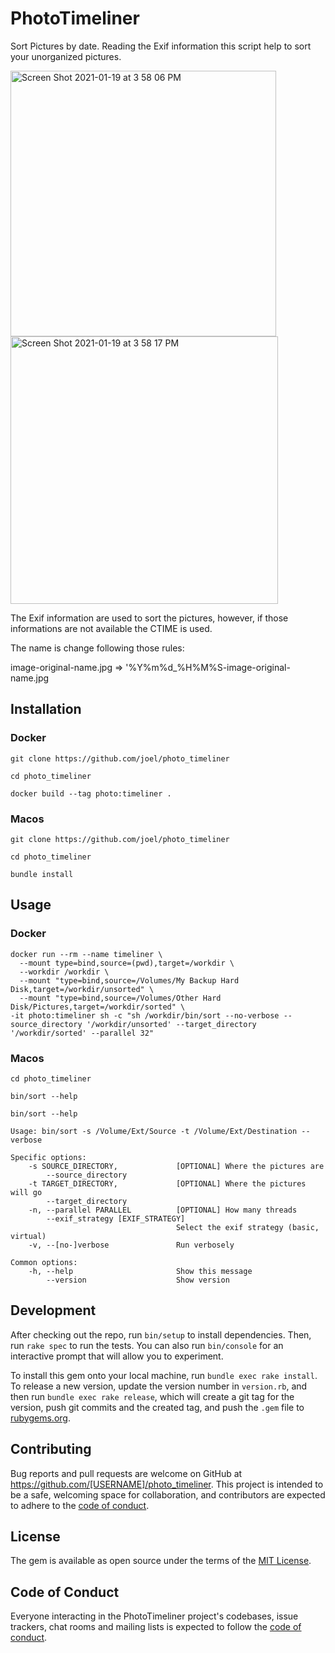 # PhotoTimeliner

Sort Pictures by date. Reading the Exif information this script help to sort your unorganized pictures.

<img width="425" alt="Screen Shot 2021-01-19 at 3 58 06 PM" src="https://user-images.githubusercontent.com/5789/105051613-390daf80-5a6f-11eb-99dc-1411b0b19d7d.png">

<img width="428" alt="Screen Shot 2021-01-19 at 3 58 17 PM" src="https://user-images.githubusercontent.com/5789/105051604-3743ec00-5a6f-11eb-9697-0ea831517ced.png">

The Exif information are used to sort the pictures, however, if those informations are not available the CTIME is used.

The name is change following those rules:

image-original-name.jpg => '%Y%m%d_%H%M%S-image-original-name.jpg

## Installation

### Docker

```
git clone https://github.com/joel/photo_timeliner
```

```
cd photo_timeliner
```

```
docker build --tag photo:timeliner .
```

### Macos

```
git clone https://github.com/joel/photo_timeliner
```

```
cd photo_timeliner
```

```
bundle install
```

## Usage

### Docker

```
docker run --rm --name timeliner \
  --mount type=bind,source=(pwd),target=/workdir \
  --workdir /workdir \
  --mount "type=bind,source=/Volumes/My Backup Hard Disk,target=/workdir/unsorted" \
  --mount "type=bind,source=/Volumes/Other Hard Disk/Pictures,target=/workdir/sorted" \
-it photo:timeliner sh -c "sh /workdir/bin/sort --no-verbose --source_directory '/workdir/unsorted' --target_directory '/workdir/sorted' --parallel 32"
```

### Macos

```
cd photo_timeliner
```

```
bin/sort --help
```

```
bin/sort --help

Usage: bin/sort -s /Volume/Ext/Source -t /Volume/Ext/Destination --verbose

Specific options:
    -s SOURCE_DIRECTORY,             [OPTIONAL] Where the pictures are
        --source_directory
    -t TARGET_DIRECTORY,             [OPTIONAL] Where the pictures will go
        --target_directory
    -n, --parallel PARALLEL          [OPTIONAL] How many threads
        --exif_strategy [EXIF_STRATEGY]
                                     Select the exif strategy (basic, virtual)
    -v, --[no-]verbose               Run verbosely

Common options:
    -h, --help                       Show this message
        --version                    Show version
```

## Development

After checking out the repo, run `bin/setup` to install dependencies. Then, run `rake spec` to run the tests. You can also run `bin/console` for an interactive prompt that will allow you to experiment.

To install this gem onto your local machine, run `bundle exec rake install`. To release a new version, update the version number in `version.rb`, and then run `bundle exec rake release`, which will create a git tag for the version, push git commits and the created tag, and push the `.gem` file to [rubygems.org](https://rubygems.org).

## Contributing

Bug reports and pull requests are welcome on GitHub at https://github.com/[USERNAME]/photo_timeliner. This project is intended to be a safe, welcoming space for collaboration, and contributors are expected to adhere to the [code of conduct](https://github.com/[USERNAME]/photo_timeliner/blob/master/CODE_OF_CONDUCT.md).

## License

The gem is available as open source under the terms of the [MIT License](https://opensource.org/licenses/MIT).

## Code of Conduct

Everyone interacting in the PhotoTimeliner project's codebases, issue trackers, chat rooms and mailing lists is expected to follow the [code of conduct](https://github.com/[USERNAME]/photo_timeliner/blob/master/CODE_OF_CONDUCT.md).
